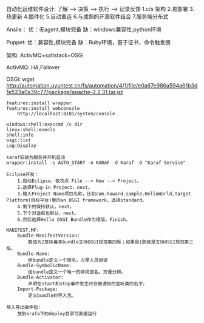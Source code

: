 自动化运维软件设计:
	了解 --> 决策 --> 执行 --> 记录反馈
	1.c/s 架构
	2.易部署
	3.热更新
	4.插件化
	5.自动重连
	6.与成熟的开源软件结合
	7.服务端分布式
		
Ansile：
	优：无agent,模块完备
	缺：windows兼容性,python环境

Puppet:
	优：兼容性,模块完备
	缺：Ruby环境，基于证书，命令触发弱

	
架构:	
	ActivMQ+saltstack+OSGi

ActivMQ:
	HA,Failover

OSGi:
	wget http://automation.uyuntest.cn/fs/automation/4/1/file/e0a67e986a594a61b3d1e523a0a39c77/package/apache-2.2.31.tar.gz
	
	features:install wrapper
	features:install webconsole
		http://localhost:8181/system/console

	windows:shell:execcmd /c dir
	linux:shell:execls
	shell:info
	osgi:list
	Log:Display
	
	karaf安装为服务并开机启动
	wrapper:install -s AUTO_START -n KARAF -d Karaf -D "Karaf Service"

	Ecilpse开发：
		1.启动Eclipse，依次点 File --> New --> Project。
		2.选择Plug-in Project，next。
		3.输入Project Name项目名称，比如com.howard.sample.HelloWorld,Target Platform(目标平台)里的an OSGI framework，选择standard。
		4.剩下的保持默认，next。
		5.下个对话框也默认，next。
		6.然后选择Hello OSGI Bundle作为模版。Finish。
	
	MANIFEST.MF:
		Bundle-ManifestVersion:
			数值为2意味着本bundle支持OSGI规范第四版；如果是1那就是支持OSGI规范第三版。
		Bundle-Name:
			给bundle定义一个短名，方便人员阅读
		Bundle-SymbolicName:
			给bundle定义一个唯一的非局部名。方便分辨。
		Bundle-Activator:
			声明在start和stop事件发生时会被通知的监听类的名字。
		Import-Package:
			定义bundle的导入包。
			
	导入导出插件包:
		放到krafa下的deploy目录可直接运行
		
	
	